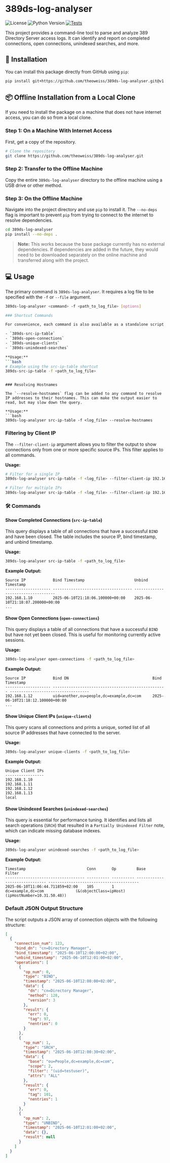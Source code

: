 # 389ds-log-analyser

![License](https://img.shields.io/badge/license-MIT-blue.svg)
![Python Version](https://img.shields.io/badge/python-3.9%2B-blue)
[![Tests](https://github.com/theoweiss/389ds-log-analyser/actions/workflows/ci.yml/badge.svg)](https://github.com/theoweiss/389ds-log-analyser/actions/workflows/ci.yml)

This project provides a command-line tool to parse and analyze 389 Directory Server access logs. It can identify and report on completed connections, open connections, unindexed searches, and more.

## 💾 Installation

You can install this package directly from GitHub using `pip`:

```bash
pip install git+https://github.com/theoweiss/389ds-log-analyser.git@v1.0.0
```

## 📦 Offline Installation from a Local Clone

If you need to install the package on a machine that does not have internet access, you can do so from a local clone.

### Step 1: On a Machine With Internet Access

First, get a copy of the repository.

```bash
# Clone the repository
git clone https://github.com/theoweiss/389ds-log-analyser.git
```

### Step 2: Transfer to the Offline Machine

Copy the entire `389ds-log-analyser` directory to the offline machine using a USB drive or other method.

### Step 3: On the Offline Machine

Navigate into the project directory and use `pip` to install it. The `--no-deps` flag is important to prevent `pip` from trying to connect to the internet to resolve dependencies.

```bash
cd 389ds-log-analyser
pip install --no-deps .
```

> **Note:** This works because the base package currently has no external dependencies. If dependencies are added in the future, they would need to be downloaded separately on the online machine and transferred along with the project.

## 💻 Usage

The primary command is `389ds-log-analyser`. It requires a log file to be specified with the `-f` or `--file` argument.

```bash
389ds-log-analyser <command> -f <path_to_log_file> [options]

### Shortcut Commands

For convenience, each command is also available as a standalone script. This allows for more direct invocation of a specific query.

- `389ds-src-ip-table`
- `389ds-open-connections`
- `389ds-unique-clients`
- `389ds-unindexed-searches`

**Usage:**
```bash
# Example using the src-ip-table shortcut
389ds-src-ip-table -f <path_to_log_file>
```
```

### Resolving Hostnames

The `--resolve-hostnames` flag can be added to any command to resolve IP addresses to their hostnames. This can make the output easier to read, but may slow down the query.

**Usage:**
```bash
389ds-log-analyser src-ip-table -f <log_file> --resolve-hostnames
```

### Filtering by Client IP

The `--filter-client-ip` argument allows you to filter the output to show connections only from one or more specific source IPs. This filter applies to all commands.

**Usage:**
```bash
# Filter for a single IP
389ds-log-analyser src-ip-table -f <log_file> --filter-client-ip 192.168.1.10

# Filter for multiple IPs
389ds-log-analyser src-ip-table -f <log_file> --filter-client-ip 192.168.1.10 192.168.1.11
```

### 🛠️ Commands


#### Show Completed Connections (`src-ip-table`)

This query displays a table of all connections that have a successful `BIND` and have been closed. The table includes the source IP, bind timestamp, and unbind timestamp.

**Usage:**
```bash
389ds-log-analyser src-ip-table -f <path_to_log_file>
```

**Example Output:**
```
Source IP            Bind Timestamp                      Unbind Timestamp
-------------------- ----------------------------------- -----------------------------------
192.168.1.10         2025-06-10T21:18:06.100000+00:00    2025-06-10T21:18:07.200000+00:00
... 
```

#### Show Open Connections (`open-connections`)

This query displays a table of all connections that have a successful `BIND` but have not yet been closed. This is useful for monitoring currently active sessions.

**Usage:**
```bash
389ds-log-analyser open-connections -f <path_to_log_file>
```

**Example Output:**
```
Source IP            Bind DN                                     Bind Timestamp
-------------------- -------------------------------------------------- -----------------------------------
192.168.1.12         uid=another,ou=people,dc=example,dc=com     2025-06-10T21:18:12.100000+00:00
... 
```

#### Show Unique Client IPs (`unique-clients`)

This query scans all connections and prints a unique, sorted list of all source IP addresses that have connected to the server.

**Usage:**
```bash
389ds-log-analyser unique-clients -f <path_to_log_file>
```

**Example Output:**
```
Unique Client IPs
-----------------
192.168.1.10
192.168.1.11
192.168.1.12
192.168.1.13
local
```

#### Show Unindexed Searches (`unindexed-searches`)

This query is essential for performance tuning. It identifies and lists all search operations (`SRCH`) that resulted in a `Partially Unindexed Filter` note, which can indicate missing database indexes.

**Usage:**
```bash
389ds-log-analyser unindexed-searches -f <path_to_log_file>
```

**Example Output:**
```
Timestamp                           Conn       Op         Base                           Filter
----------------------------------- ---------- ---------- ------------------------------ ----------------------------------------
2025-06-10T11:06:44.711859+02:00    105        1          dc=example,dc=com              (&(objectClass=ipHost)(ipHostNumber=10.31.50.48))
```

### Default JSON Output Structure

The script outputs a JSON array of connection objects with the following structure:

```json
[
  {
    "connection_num": 123,
    "bind_dn": "cn=Directory Manager",
    "bind_timestamp": "2025-06-10T12:00:00+02:00",
    "unbind_timestamp": "2025-06-10T12:01:00+02:00",
    "operations": [
      {
        "op_num": 0,
        "type": "BIND",
        "timestamp": "2025-06-10T12:00:00+02:00",
        "data": {
          "dn": "cn=Directory Manager",
          "method": 128,
          "version": 3
        },
        "result": {
          "err": 0,
          "tag": 97,
          "nentries": 0
        }
      },
      {
        "op_num": 1,
        "type": "SRCH",
        "timestamp": "2025-06-10T12:00:30+02:00",
        "data": {
          "base": "ou=People,dc=example,dc=com",
          "scope": 2,
          "filter": "(uid=testuser)",
          "attrs": "ALL"
        },
        "result": {
          "err": 0,
          "tag": 101,
          "nentries": 1
        }
      },
      {
        "op_num": 2,
        "type": "UNBIND",
        "timestamp": "2025-06-10T12:01:00+02:00",
        "data": {},
        "result": null
      }
    ]
  }
]
```

